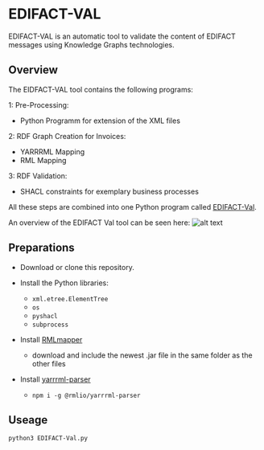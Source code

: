 # EDIFACT-VAL

EDIFACT-VAL is an automatic tool to validate the content of EDIFACT messages using Knowledge Graphs technologies. 

## Overview 

The EIDFACT-VAL tool contains the following programs: 

1: Pre-Processing:
  - Python Programm for extension of the XML files

2: RDF Graph Creation for Invoices: 
  - YARRRML Mapping 
  - RML Mapping

3: RDF Validation:  
  - SHACL constraints for exemplary business processes 

All these steps are combined into one Python program called [EDIFACT-Val](https://github.com/johannesmaekelburg/EDIFACT-VAL/blob/40dfb22ac88682f0c76911820500c8c304b43c0b/EDIFACT-Val.py).

An overview of the EDIFACT Val tool can be seen here: 
![alt text](https://github.com/johannesmaekelburg/EDIFACT-VAL/blob/50bf72c91baedcef7736ddc71d5e5305335ee732/EDIFACT-VAL%20Overview%20.png)

## Preparations

- Download or clone this repository.
- Install the Python libraries:
  - ```xml.etree.ElementTree```
  - ```os```
  - ```pyshacl```
  - ```subprocess```
  
- Install [RMLmapper](https://github.com/RMLio/rmlmapper-java)
  - download and include the newest .jar file in the same folder as the other files 
- Install [yarrrml-parser](https://github.com/RMLio/yarrrml-parser)
  - ```npm i -g @rmlio/yarrrml-parser```


## Useage

```
python3 EDIFACT-Val.py
```
